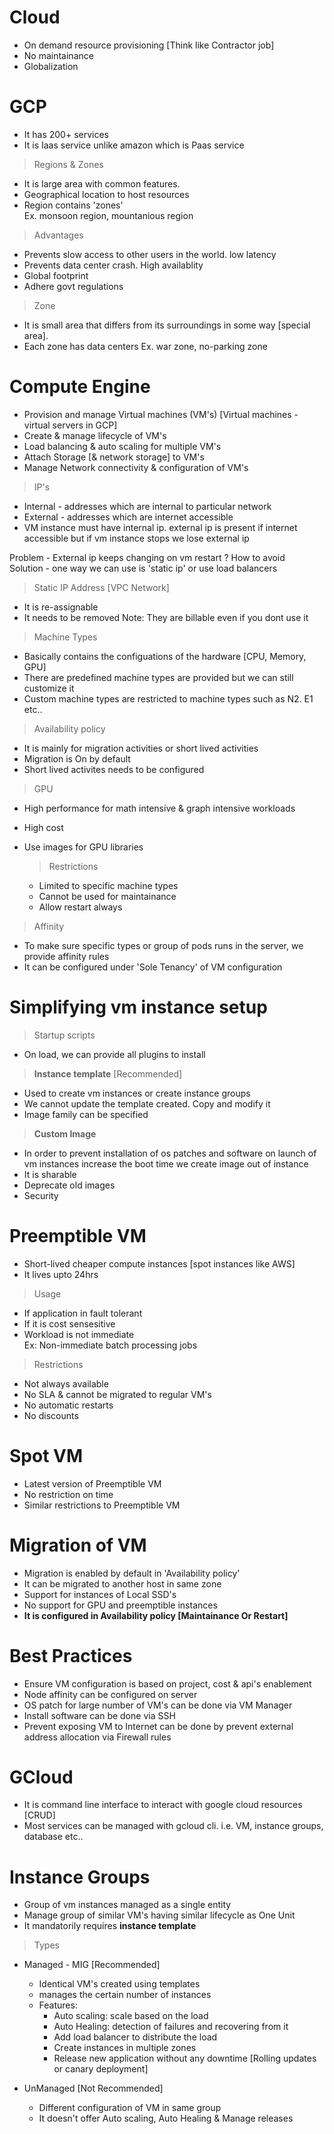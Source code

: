 # Cloud
- On demand resource provisioning [Think like Contractor job]
- No maintainance
- Globalization

# GCP
- It has 200+ services
- It is Iaas service unlike amazon which is Paas service

> Regions & Zones
- It is large area with common features. 
- Geographical location to host resources
- Region contains 'zones'
<br> Ex. monsoon region, mountanious region <br>

> Advantages
- Prevents slow access to other users in the world. low latency
- Prevents data center crash. High availablity
- Global footprint
- Adhere govt regulations

> Zone
- It is small area that differs from its surroundings in some way [special area]. 
- Each zone has data centers
Ex. war zone, no-parking zone

# Compute Engine
- Provision and manage Virtual machines (VM's) [Virtual machines - virtual servers in GCP]
- Create & manage lifecycle of VM's
- Load balancing & auto scaling for multiple VM's
- Attach Storage [& network storage] to VM's
- Manage Network connectivity & configuration of VM's

> IP's
- Internal - addresses which are internal to particular network
- External - addresses which are internet accessible
- VM instance must have internal ip. external ip is present if internet accessible but if vm instance stops we lose external ip

Problem - External ip keeps changing on vm restart ? How to avoid <br>
Solution - one way we can use is 'static ip' or use load balancers

> Static IP Address [VPC Network]
- It is re-assignable
- It needs to be removed
Note: They are billable even if you dont use it 

> Machine Types
- Basically contains the configuations of the hardware [CPU, Memory, GPU]
- There are predefined machine types are provided but we can still customize it
- Custom machine types are restricted to machine types such as N2. E1 etc..

> Availability policy
- It is mainly for migration activities or short lived activities
- Migration is On by default
- Short lived activites needs to be configured 

> GPU
- High performance for math intensive & graph intensive workloads
- High cost
- Use images for GPU libraries

  > Restrictions
  - Limited to specific machine types
  - Cannot be used for maintainance
  - Allow restart always

> Affinity
- To make sure specific types or group of pods runs in the server, we provide affinity rules
- It can be configured under 'Sole Tenancy' of VM configuration

# Simplifying vm instance setup
> Startup scripts
  - On load, we can provide all plugins to install

> **Instance template** [Recommended]
  - Used to create vm instances or create instance groups
  - We cannot update the template created. Copy and modify it
  - Image family can be specified
  
> **Custom Image**
  - In order to prevent installation of os patches and software on launch of vm instances increase the boot time
  we create image out of instance
  - It is sharable
  - Deprecate old images
  - Security

# Preemptible VM
- Short-lived cheaper compute instances [spot instances like AWS]
- It lives upto 24hrs

> Usage
- If application in fault tolerant
- If it is cost sensesitive
- Workload is not immediate
<br>Ex: Non-immediate batch processing jobs

> Restrictions
- Not always available
- No SLA & cannot be migrated to regular VM's
- No automatic restarts
- No discounts

# Spot VM
- Latest version of Preemptible VM
- No restriction on time
- Similar restrictions to Preemptible VM

# Migration of VM
- Migration is enabled by default in 'Availability policy'
- It can be migrated to another host in same zone
- Support for instances of Local SSD's
- No support for GPU and preemptible instances
- **It is configured in Availability policy [Maintainance Or Restart]**

# Best Practices
- Ensure VM configuration is based on project, cost & api's enablement
- Node affinity can be configured on server
- OS patch for large number of VM's can be done via VM Manager
- Install software can be done via SSH
- Prevent exposing VM to Internet can be done by prevent external address allocation via Firewall rules

# GCloud
- It is command line interface to interact with google cloud resources [CRUD]
- Most services can be managed with gcloud cli. i.e. VM, instance groups, database etc..

# Instance Groups
- Group of vm instances managed as a single entity
- Manage group of similar VM's having similar lifecycle as One Unit
- It mandatorily requires **instance template**

> Types
- Managed - MIG [Recommended]
  - Identical VM's created using templates
  - manages the certain number of instances
  - Features:
    - Auto scaling: scale based on the load
    - Auto Healing: detection of failures and recovering from it
    - Add load balancer to distribute the load
    - Create instances in multiple zones
    - Release new application without any downtime [Rolling updates or canary deployment]

- UnManaged [Not Recommended]
  - Different configuration of VM in same group
  - It doesn't offer Auto scaling, Auto Healing & Manage releases
